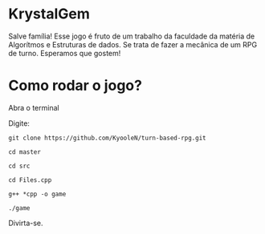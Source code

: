# KrystalGem

Salve família! Esse jogo é fruto de um trabalho da faculdade da matéria de Algorítmos e Estruturas de dados. Se trata de fazer a mecânica de um RPG de turno. Esperamos que gostem! 

# Como rodar o jogo?

Abra o terminal

 Digite:
 
 `git clone https://github.com/KyooleN/turn-based-rpg.git `
 
 `cd master`
 
 `cd src`
 
 `cd Files.cpp`
 
  ` g++ *cpp -o game `
 
 ` ./game  `
 
 Divirta-se.
